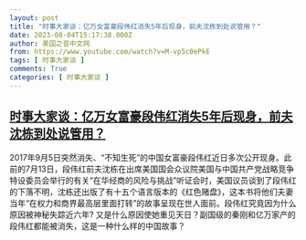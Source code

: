 ```yaml
---
layout: post
title: "时事大家谈：亿万女富豪段伟红消失5年后现身，前夫沈栋到处说管用？"
date: 2023-08-04T15:17:38.000Z
author: 美国之音中文网
from: https://www.youtube.com/watch?v=M-vp5c0ePkE
tags: [ 时事大家谈 ]
comments: True
categories: [ 时事大家谈 ]
---
```

<!--1691162258000-->
[时事大家谈：亿万女富豪段伟红消失5年后现身，前夫沈栋到处说管用？](https://www.youtube.com/watch?v=M-vp5c0ePkE)
------

<div>
2017年9月5日突然消失、“不知生死”的中国女富豪段伟红近日多次公开现身。此前的7月13日，段伟红前夫沈栋在出席美国国会众议院美国与中国共产党战略竞争特设委员会举行的有关“在华经商的风险与挑战”听证会时，美国议员谈到了段伟红的下落不明，沈栋还出版了有十五个语言版本的《红色赌盘》，这本书将他们夫妻当年“在权力和商界最高层里面打转”的故事呈现在世人面前。段伟红究竟因为什么原因被神秘失踪近六年? 又是什么原因使她重见天日？副国级的秦刚和亿万家产的段伟红都能被消失，这是一种什么样的中国故事？
</div>
